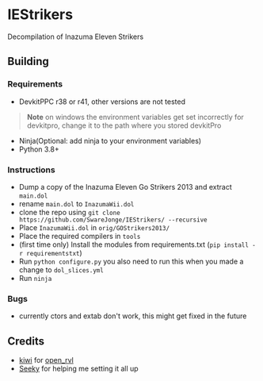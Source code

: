 # IEStrikers
Decompilation of Inazuma Eleven Strikers
## Building
### Requirements
- DevkitPPC r38 or r41, other versions are not tested
> **Note**
> on windows the environment variables get set incorrectly for devkitpro, 
> change it to the path where you stored devkitPro
- Ninja(Optional: add ninja to your environment variables)
- Python 3.8+

### Instructions
- Dump a copy of the Inazuma Eleven Go Strikers 2013 and extract `main.dol`
- rename `main.dol` to `InazumaWii.dol`
- clone the repo using `git clone https://github.com/SwareJonge/IEStrikers/ --recursive`
- Place `InazumaWii.dol` in `orig/GOStrikers2013/`
- Place the required compilers in `tools`
- (first time only) Install the modules from requirements.txt (`pip install -r requirementstxt`)
- Run `python configure.py` you also need to run this when you made a change to `dol_slices.yml`
- Run `ninja`

### Bugs
- currently ctors and extab don't work, this might get fixed in the future

## Credits
- [kiwi](https://github.com/kiwi515) for [open_rvl](https://github.com/kiwi515/open_rvl)
- [Seeky](https://github.com/SeekyCt) for helping me setting it all up


